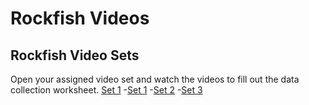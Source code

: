 # Rockfish Videos

## Rockfish Video Sets

Open your assigned video set and watch the videos to fill out the data collection worksheet.
<a href=Set1.md>Set 1</a>
-[Set 1](./Set1.md)
-[Set 2](./Set2.md)
-[Set 3](./Set2.md)
